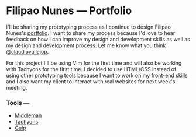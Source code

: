 # Filipao Nunes — Portfolio

I'll be sharing my prototyping process as I continue to design Filipao Nunes's [portfolio](http://filipaonunes.com). I want to share my process because I'd love to hear feedback on how I can improve my design and development skills as well as my design and development process. Let me know what you think [@claudiovallejop](https://twitter.com/claudiovallejop).

For this project I'll be using Vim for the first time and will also be working with Tachyons for the first time. I decided to use HTML/CSS instead of using other prototyping tools because I want to work on my front-end skills and I also want my client to interact with real websites for next week's meeting.

### Tools —
+ [Middleman](https://middlemanapp.com)
+ [Tachyons](http://tachyons.io)
+ [Gulp](http://gulpjs.com)
